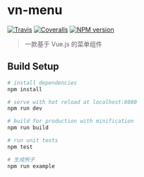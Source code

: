 # vn-menu

[![Travis](https://img.shields.io/travis/vue-napoleon/vn-menu.svg?style=flat-square)](https://github.com/vue-napoleon/vn-menu)
[![Coveralls](https://img.shields.io/coveralls/vue-napoleon/vn-menu/doc.svg?style=flat-square)](https://github.com/vue-napoleon/vn-menu)
[![NPM version](https://img.shields.io/npm/v/vn-menu.svg?style=flat-square)](https://npmjs.org/package/vn-menu)

> 一款基于 Vue.js 的菜单组件

## Build Setup

``` bash
# install dependencies
npm install

# serve with hot reload at localhost:8080
npm run dev

# build for production with minification
npm run build

# run unit tests
npm test

# 生成例子
npm run example
```

